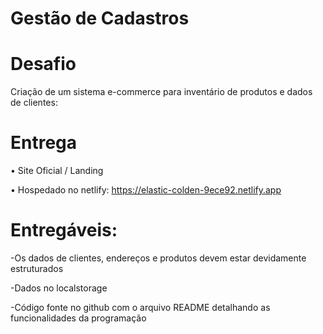 # Gestão de Cadastros

# Desafio

Criação de um sistema e-commerce para inventário de produtos e dados de clientes:

# Entrega

• Site Oficial / Landing

• Hospedado no netlify: https://elastic-colden-9ece92.netlify.app

# Entregáveis:

-Os dados de clientes, endereços e produtos devem estar devidamente estruturados

-Dados no localstorage

-Código fonte no github com o arquivo README detalhando as funcionalidades da programação

